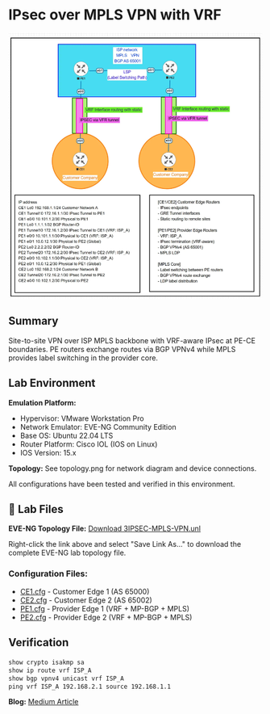 # IPsec over MPLS VPN with VRF

![Topology](topology.jpg)

## Summary

Site-to-site VPN over ISP MPLS backbone with VRF-aware IPsec at PE-CE boundaries. PE routers exchange routes via BGP VPNv4 while MPLS provides label switching in the provider core.

## Lab Environment

**Emulation Platform:**
- Hypervisor: VMware Workstation Pro
- Network Emulator: EVE-NG Community Edition
- Base OS: Ubuntu 22.04 LTS
- Router Platform: Cisco IOL (IOS on Linux)
- IOS Version: 15.x

**Topology:**
See topology.png for network diagram and device connections.

All configurations have been tested and verified in this environment.

## 📁 Lab Files

**EVE-NG Topology File:** [Download 3IPSEC-MPLS-VPN.unl](https://raw.githubusercontent.com/mikio-abe/network-lab-04-ipsec-mpls-vrf/main/3IPSEC-MPLS-VPN.unl)

Right-click the link above and select "Save Link As..." to download the complete EVE-NG lab topology file.

### Configuration Files:
- [CE1.cfg](https://raw.githubusercontent.com/mikio-abe/network-lab-04-ipsec-mpls-vrf/main/CE1.cfg) - Customer Edge 1 (AS 65000)
- [CE2.cfg](https://raw.githubusercontent.com/mikio-abe/network-lab-04-ipsec-mpls-vrf/main/CE2.cfg) - Customer Edge 2 (AS 65002)
- [PE1.cfg](https://raw.githubusercontent.com/mikio-abe/network-lab-04-ipsec-mpls-vrf/main/PE1.cfg) - Provider Edge 1 (VRF + MP-BGP + MPLS)
- [PE2.cfg](https://raw.githubusercontent.com/mikio-abe/network-lab-04-ipsec-mpls-vrf/main/PE2.cfg) - Provider Edge 2 (VRF + MP-BGP + MPLS)
  
## Verification

```
show crypto isakmp sa
show ip route vrf ISP_A
show bgp vpnv4 unicast vrf ISP_A
ping vrf ISP_A 192.168.2.1 source 192.168.1.1
```

**Blog:** [Medium Article](https://medium.com/@miki2013smp/ai-assisted-mpls-vpn-learning-from-standard-configuration-to-production-scenarios-9f8a88b4c2c3)
